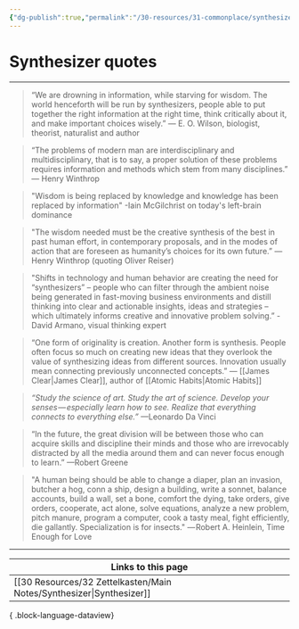 ```yaml
---
{"dg-publish":true,"permalink":"/30-resources/31-commonplace/synthesizer-quotes/","tags":["excerpt"]}
---
```


# Synthesizer quotes

___

>“We are drowning in information, while starving for wisdom. The world henceforth will be run by synthesizers, people able to put together the right information at the right time, think critically about it, and make important choices wisely.” — E. O. Wilson, biologist, theorist, naturalist and author

>“The problems of modern man are interdisciplinary and multidisciplinary, that is to say, a proper solution of these problems requires information and methods which stem from many disciplines.” — Henry Winthrop

>"Wisdom is being replaced by knowledge and knowledge has been replaced by information" -Iain McGilchrist on today's left-brain dominance

>"The wisdom needed must be the creative synthesis of the best in past human effort, in contemporary proposals, and in the modes of action that are foreseen as humanity’s choices for its own future.” — Henry Winthrop (quoting Oliver Reiser)

> "Shifts in technology and human behavior are creating the need for “synthesizers” – people who can filter through the ambient noise being generated in fast-moving business environments and distill thinking into clear and actionable insights, ideas and strategies – which ultimately informs creative and innovative problem solving.” -David Armano, visual thinking expert

>“One form of originality is creation. Another form is synthesis. People often focus so much on creating new ideas that they overlook the value of synthesizing ideas from different sources. Innovation usually mean connecting previously unconnected concepts.” — [[James Clear\|James Clear]], author of [[Atomic Habits\|Atomic Habits]]

> _“Study the science of art. Study the art of science. Develop your senses — especially learn how to see. Realize that everything connects to everything else.”_ —Leonardo Da Vinci

>“In the future, the great division will be between those who can acquire skills and discipline their minds and those who are irrevocably distracted by all the media around them and can never focus enough to learn.” —Robert Greene

> "A human being should be able to change a diaper, plan an invasion, butcher a hog, conn a ship, design a building, write a sonnet, balance accounts, build a wall, set a bone, comfort the dying, take orders, give orders, cooperate, act alone, solve equations, analyze a new problem, pitch manure, program a computer, cook a tasty meal, fight efficiently, die gallantly. Specialization is for insects." — Robert A. Heinlein, Time Enough for Love

---
| Links to this page                                                      |
| ----------------------------------------------------------------------- |
| [[30 Resources/32 Zettelkasten/Main Notes/Synthesizer\|Synthesizer]] |

{ .block-language-dataview}